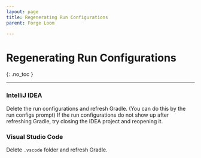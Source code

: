 ```yaml
---
layout: page
title: Regenerating Run Configurations
parent: Forge Loom

---
```


# Regenerating Run Configurations

{: .no_toc }

---

### IntelliJ IDEA

Delete the run configurations and refresh Gradle. (You can do this by the run configs prompt) If the run configurations do not show up after refreshing Gradle, try closing the IDEA project and reopening it.

### Visual Studio Code

Delete `.vscode` folder and refresh Gradle.

